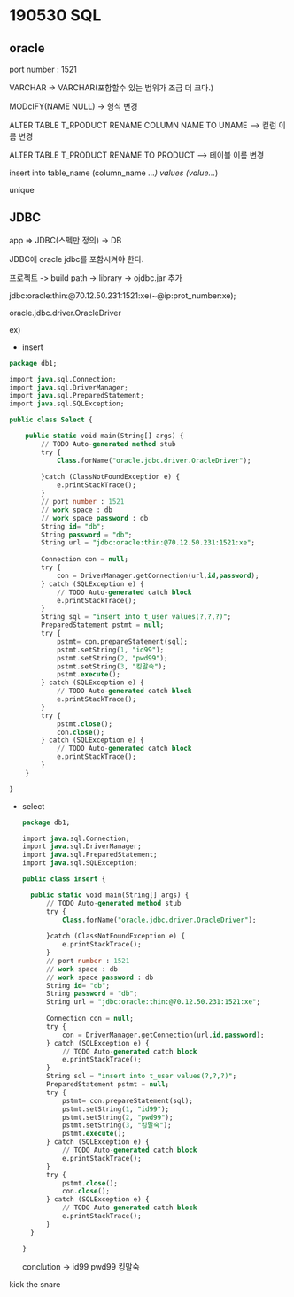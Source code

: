 # 190530 SQL

## oracle

port number : 1521

VARCHAR -> VARCHAR(포함할수 있는 범위가 조금 더 크다.)

MODcIFY(NAME NULL) -> 형식 변경

ALTER TABLE T_RPODUCT RENAME COLUMN NAME TO UNAME --> 컬럼 이름 변경

ALTER TABLE T_PRODUCT RENAME TO PRODUCT --> 테이블 이름 변경



insert into table_name (column_name ...*) values (value...*)

unique



## JDBC

app => JDBC(스펙만 정의) -> DB

JDBC에 oracle jdbc를 포함시켜야 한다.

프로젝트 -> build path -> library -> ojdbc.jar 추가

jdbc:oracle:thin:@70.12.50.231:1521:xe(~@ip:prot_number:xe);

oracle.jdbc.driver.OracleDriver



ex)

- insert 

```sql
package db1;

import java.sql.Connection;
import java.sql.DriverManager;
import java.sql.PreparedStatement;
import java.sql.SQLException;

public class Select {

	public static void main(String[] args) {
		// TODO Auto-generated method stub
		try {
			Class.forName("oracle.jdbc.driver.OracleDriver");
			
		}catch (ClassNotFoundException e) {
			e.printStackTrace();
		}
		// port number : 1521 
		// work space : db
		// work space password : db
		String id= "db";
		String password = "db";
		String url = "jdbc:oracle:thin:@70.12.50.231:1521:xe";
		
		Connection con = null;
		try {
			con = DriverManager.getConnection(url,id,password);
		} catch (SQLException e) {
			// TODO Auto-generated catch block
			e.printStackTrace();
		}
		String sql = "insert into t_user values(?,?,?)";
		PreparedStatement pstmt = null;
		try {
			pstmt= con.prepareStatement(sql);
			pstmt.setString(1, "id99");
			pstmt.setString(2, "pwd99");
			pstmt.setString(3, "킹말숙");
			pstmt.execute();
		} catch (SQLException e) {
			// TODO Auto-generated catch block
			e.printStackTrace();
		}
		try {
			pstmt.close();
			con.close();
		} catch (SQLException e) {
			// TODO Auto-generated catch block
			e.printStackTrace();
		}
	}

}

```

- select

  ```sql
  package db1;
  
  import java.sql.Connection;
  import java.sql.DriverManager;
  import java.sql.PreparedStatement;
  import java.sql.SQLException;
  
  public class insert {
  
  	public static void main(String[] args) {
  		// TODO Auto-generated method stub
  		try {
  			Class.forName("oracle.jdbc.driver.OracleDriver");
  			
  		}catch (ClassNotFoundException e) {
  			e.printStackTrace();
  		}
  		// port number : 1521 
  		// work space : db
  		// work space password : db
  		String id= "db";
  		String password = "db";
  		String url = "jdbc:oracle:thin:@70.12.50.231:1521:xe";
  		
  		Connection con = null;
  		try {
  			con = DriverManager.getConnection(url,id,password);
  		} catch (SQLException e) {
  			// TODO Auto-generated catch block
  			e.printStackTrace();
  		}
  		String sql = "insert into t_user values(?,?,?)";
  		PreparedStatement pstmt = null;
  		try {
  			pstmt= con.prepareStatement(sql);
  			pstmt.setString(1, "id99");
  			pstmt.setString(2, "pwd99");
  			pstmt.setString(3, "킹말숙");
  			pstmt.execute();
  		} catch (SQLException e) {
  			// TODO Auto-generated catch block
  			e.printStackTrace();
  		}
  		try {
  			pstmt.close();
  			con.close();
  		} catch (SQLException e) {
  			// TODO Auto-generated catch block
  			e.printStackTrace();
  		}
  	}
  
  }
  
  ```

  conclution -> id99 pwd99 킹말숙

kick the snare

